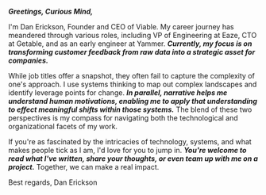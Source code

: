 **_Greetings, Curious Mind,_**

I'm Dan Erickson, Founder and CEO of Viable. My career journey has meandered through various roles, including VP of Engineering at Eaze, CTO at Getable, and as an early engineer at Yammer. **_Currently, my focus is on transforming customer feedback from raw data into a strategic asset for companies._**

While job titles offer a snapshot, they often fail to capture the complexity of one's approach. I use systems thinking to map out complex landscapes and identify leverage points for change. **_In parallel, narrative helps me understand human motivations, enabling me to apply that understanding to effect meaningful shifts within those systems._** The blend of these two perspectives is my compass for navigating both the technological and organizational facets of my work.

If you're as fascinated by the intricacies of technology, systems, and what makes people tick as I am, I'd love for you to jump in. **_You're welcome to read what I've written, share your thoughts, or even team up with me on a project._** Together, we can make a real impact.

Best regards,
Dan Erickson
